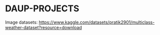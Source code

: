 # DAUP-PROJECTS
Image datasets:
https://www.kaggle.com/datasets/pratik2901/multiclass-weather-dataset?resource=download
